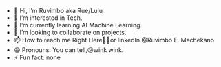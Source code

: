 - 👋 Hi, I’m Ruvimbo aka Rue/Lulu 
- 👀 I’m interested in Tech. 
- 🌱 I’m currently learning AI Machine Learning. 
- 💞️ I’m looking to collaborate on projects.
- 📫 How to reach me Right Here👍🏾or linkedIn @Ruvimbo E. Machekano
- 😄 Pronouns: You can tell,😘wink wink. 
- ⚡ Fun fact: none 

<!---
ruerue01/ruerue01 is a ✨ special ✨ repository because its `README.md` (this file) appears on your GitHub profile.
You can click the Preview link to take a look at your changes.
--->
